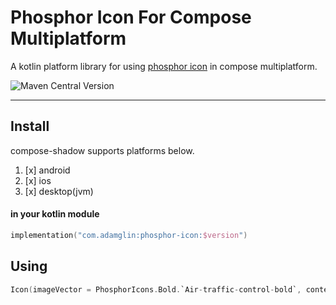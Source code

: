 # Phosphor Icon For Compose Multiplatform

A kotlin platform library for using [phosphor icon](https://phosphoricons.com/) in compose multiplatform.

![Maven Central Version](https://img.shields.io/maven-central/v/com.adamglin/phosphor-icon)

---

## Install

compose-shadow supports platforms below.

1. [x] android
2. [x] ios
3. [x] desktop(jvm)

#### in your kotlin  module

```kotlin
implementation("com.adamglin:phosphor-icon:$version")
```


## Using
```kotlin
Icon(imageVector = PhosphorIcons.Bold.`Air-traffic-control-bold`, contentDescription = null)
```
